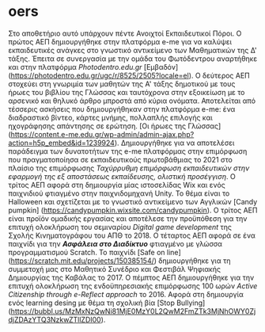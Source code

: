 # oers
Στο αποθετήριο αυτό υπάρχουν πέντε Ανοιχτοί Εκπαιδευτικοί Πόροι.
Ο πρώτος ΑΕΠ δημιουργήθηκε στην πλατφόρμα e-me για να καλύψει εκπαιδευτικές ανάγκες στο γνωστικό αντικείμενο των Μαθηματικών της Δ' τάξης.
Έπειτα σε συνεργασία με την ομάδα του Φωτόδεντρου αναρτήθηκε και στην πλατφόρμα *Photodentro.edu.gr* [Εμβαδόν] (https://photodentro.edu.gr/ugc/r/8525/2505?locale=el).
Ο δεύτερος ΑΕΠ στοχεύει στη γνωριμία των μαθητών της Α' τάξης δημοτικού με τους ήρωες του βιβλίου της Γλώσσας και ταυτόχρονα στην εξοικείωση με το αρσενικό και θηλυκό άρθρο μπροστά από κύρια ονόματα.
Αποτελείται από τέσσερις ασκήσεις που δημιουργήθηκαν στην πλατφόρμα e-me: ένα διαδραστικό βίντεο, κάρτες μνήμης, πολλαπλής επιλογής και ηχογράφησης απάντησης σε ερώτηση.
[Οι ήρωες της Γλώσσας] (https://content.e-me.edu.gr/wp-admin/admin-ajax.php?action=h5p_embed&id=1239924).
Δημιουργήθηκε για να αποτελέσει παράδειγμα των δυνατοτήτων της e-me πλατφόρμας στην επιμόρφωση που πραγματοποίησα σε εκπαιδευτικούς πρωτοβάθμιας το 2021 στο πλαίσιο της επιμόρφωσης *Ταχύρρυθμη επιμόρφωση
εκπαιδευτικών στην εφαρμογή της εξ αποστάσεως εκπαίδευσης, ολιστική προσέγγιση*.
Ο τρίτος ΑΕΠ αφορά στη δημιουργία μίας ιστοσελίδας Wix και ενός παιχνιδιού φτιαγμένο στην παιχνιδομηχανή Unity.
Το θέμα είναι το Halloween και σχετίζεται με το γνωστικό αντικείμενο των Αγγλικών [Candy pumpkin] (https://candypumpkin.wixsite.com/candypumpkin).
Ο τρίτος ΑΕΠ είναι προϊόν ομαδικής εργασίας και αποτέλεσε την προϋπόθεση για την επιτυχή ολοκλήρωση του σεμιναρίου *Digital game development* της Σχολής Κινηματογράφου του ΑΠΘ το 2018. 
Ο τέταρτος ΑΕΠ αφορά σε ένα παιχνίδι για την ***Ασφάλεια στο Διαδίκτυο*** φτιαγμένο με γλώσσα προγραμματισμού Scratch.
Το παιχνίδι [Safe on line] (https://scratch.mit.edu/projects/150385154/) δημιουργήθηκε για τη συμμετοχή μας στο Μαθητικό Συνέδριο και Φεστιβάλ Ψηφιακής Δημιουργίας της Καβάλας το 2017.
Ο πέμπτος ΑΕΠ δημιουργήθηκε για την επιτυχή ολοκλήρωση της ενδοϋπηρεσιακής επιμόρφωσης 100 ωρών *Active Citizenship through e-Reflect approach* το 2016.
Αφορά στη δημιουργία ενός learning desing με θέμα τη σχολική βία [Stop Bullying] (https://bubbl.us/MzMxNzQwNi81MjE0MzY0L2QwM2FmZTk3MjNhOWY0ZjdjZDAzYTQ3NzkwZTllZDI00).
